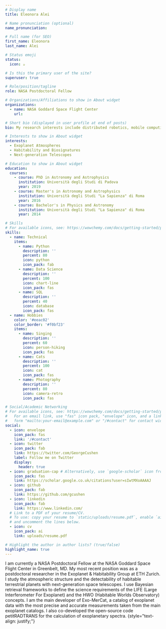 ```yaml
---
# Display name
title: Eleonora Alei

# Name pronunciation (optional)
name_pronunciation: 

# Full name (for SEO)
first_name: Eleonora
last_name: Alei

# Status emoji
status:
  icon: ☕️

# Is this the primary user of the site?
superuser: true

# Role/position/tagline
role: NASA Postdoctoral Fellow

# Organizations/Affiliations to show in About widget
organizations:
  - name: NASA Goddard Space Flight Center
    url: 

# Short bio (displayed in user profile at end of posts)
bio: My research interests include distributed robotics, mobile computing and programmable matter.

# Interests to show in About widget
interests:
  - Exoplanet Atmospheres
  - Habitability and Biosignatures
  - Next-generation Telescopes

# Education to show in About widget
education:
  courses:
    - course: PhD in Astronomy and Astrophysics
      institution: Università degli Studi di Padova
      year: 2019
    - course: Master's in Astronomy and Astrophysics
      institution: Università degli Studi "La Sapienza" di Roma
      year: 2016
    - course: Bachelor's in Physics and Astronomy
      institution: Università degli Studi "La Sapienza" di Roma
      year: 2014

# Skills
# For available icons, see: https://wowchemy.com/docs/getting-started/page-builder/#icons
skills:
  - name: Technical
    items:
      - name: Python
        description: ''
        percent: 80
        icon: python
        icon_pack: fab
      - name: Data Science
        description: ''
        percent: 100
        icon: chart-line
        icon_pack: fas
      - name: SQL
        description: ''
        percent: 40
        icon: database
        icon_pack: fas
  - name: Hobbies
    color: '#eeac02'
    color_border: '#f0bf23'
    items:
      - name: Singing
        description: ''
        percent: 60
        icon: person-hiking
        icon_pack: fas
      - name: Cats
        description: ''
        percent: 100
        icon: cat
        icon_pack: fas
      - name: Photography
        description: ''
        percent: 80
        icon: camera-retro
        icon_pack: fas

# Social/Academic Networking
# For available icons, see: https://wowchemy.com/docs/getting-started/page-builder/#icons
#   For an email link, use "fas" icon pack, "envelope" icon, and a link in the
#   form "mailto:your-email@example.com" or "/#contact" for contact widget.
social:
  - icon: envelope
    icon_pack: fas
    link: '/#contact'
  - icon: twitter
    icon_pack: fab
    link: https://twitter.com/GeorgeCushen
    label: Follow me on Twitter
    display:
      header: true
  - icon: graduation-cap # Alternatively, use `google-scholar` icon from `ai` icon pack
    icon_pack: fas
    link: https://scholar.google.co.uk/citations?user=sIwtMXoAAAAJ
  - icon: github
    icon_pack: fab
    link: https://github.com/gcushen
  - icon: linkedin
    icon_pack: fab
    link: https://www.linkedin.com/
  # Link to a PDF of your resume/CV.
  # To use: copy your resume to `static/uploads/resume.pdf`, enable `ai` icons in `params.yaml`,
  # and uncomment the lines below.
  - icon: cv
    icon_pack: ai
    link: uploads/resume.pdf

# Highlight the author in author lists? (true/false)
highlight_name: true
---
```


I am currently a NASA Postdoctoral Fellow at the NASA Goddard Space Flight Center in Greenbelt, MD. My most recent position was as a postdoctoral researcher in the Exoplanet & Habitability Group at ETH Zurich. <br>I study the atmospheric structure and the detectability of habitable terrestrial planets with next-generation space telescopes. I use Bayesian retrieval frameworks to define the science requirements of the LIFE (Large Interferometer For Exoplanet) and the HWO (Habitable Worlds Observatory) concepts. I am the main developer of Exo-MerCat, a catalog of exoplanet data with the most precise and accurate measurements taken from the main exoplanet catalogs. I also co-developed the open-source code petitRADTRANS for the calculation of exoplanetary spectra.
{style="text-align: justify;"}
